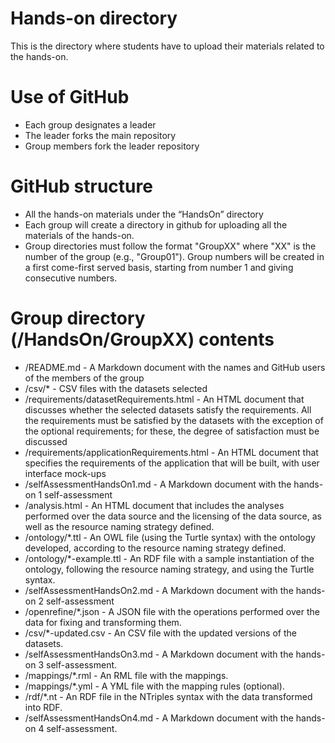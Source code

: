 Hands-on directory
==================

This is the directory where students have to upload their materials related to the hands-on.

# Use of GitHub

* Each group designates a leader
* The leader forks the main repository
* Group members fork the leader repository

# GitHub structure

* All the hands-on materials under the “HandsOn” directory
* Each group will create a directory in github for uploading all the materials of the hands-on. 
* Group directories must follow the format "GroupXX" where "XX" is the number of the group (e.g., "Group01"). Group numbers will be created in a first come-first served basis, starting from number 1 and giving consecutive numbers.

# Group directory (/HandsOn/GroupXX) contents

* /README.md - A Markdown document with the names and GitHub users of the members of the group 
* /csv/* - CSV files with the datasets selected 
* /requirements/datasetRequirements.html - An HTML document that discusses whether the selected datasets satisfy the requirements. All the requirements must be satisfied by the datasets with the exception of the optional requirements; for these, the degree of satisfaction must be discussed
* /requirements/applicationRequirements.html - An HTML document that specifies the requirements of the application that will be built, with user interface mock-ups
* /selfAssessmentHandsOn1.md - A Markdown document with the hands-on 1 self-assessment
* /analysis.html - An HTML document that includes the analyses performed over the data source and the licensing of the data source, as well as the resource naming strategy defined.
* /ontology/*.ttl - An OWL file (using the Turtle syntax) with the ontology developed, according to the resource naming strategy defined.
* /ontology/*-example.ttl - An RDF file with a sample instantiation of the ontology, following the resource naming strategy, and using the Turtle syntax.
* /selfAssessmentHandsOn2.md - A Markdown document with the hands-on 2 self-assessment
* /openrefine/*.json - A JSON file with the operations performed over the data for fixing and transforming them.
* /csv/*-updated.csv - An CSV file with the updated versions of the datasets.
* /selfAssessmentHandsOn3.md - A Markdown document with the hands-on 3 self-assessment.
* /mappings/*.rml - An RML file with the mappings.
* /mappings/*.yml - A YML file with the mapping rules (optional).
* /rdf/*.nt - An RDF file in the NTriples syntax with the data transformed into RDF.
* /selfAssessmentHandsOn4.md - A Markdown document with the hands-on 4 self-assessment.
